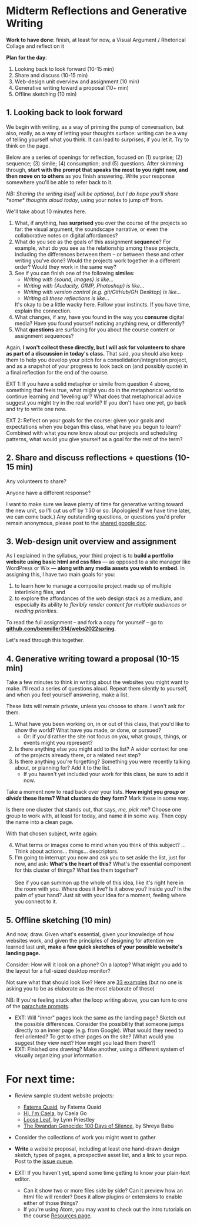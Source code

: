 
# Midterm Reflections and Generative Writing

**Work to have done**: finish, at least for now, a Visual Argument / Rhetorical Collage and reflect on it

**Plan for the day**:

1. Looking back to look forward (10-15 min)
2. Share and discuss (10-15 min)
3. Web-design unit overview and assignment (10 min)
4. Generative writing toward a proposal (10+ min)
5. Offline sketching (10 min)



## 1. Looking back to look forward

We begin with writing, as a way of priming the pump of conversation, but also, really, as a way of letting your thoughts surface: writing can be a way of telling yourself what you think. It can lead to surprises, if you let it. Try to think on the page.

<div class="alert alert-success">
<p>Below are a series of openings for reflection, focused on (1) surprise; (2) sequence; (3) simile; (4) consumption; and (5) questions. After skimming through, <strong>start with the prompt that speaks the most to you right now, and then move on to others</strong> as you finish answering. Write your response somewhere you'll be able to refer back to it.</p><p><em>NB: Sharing the writing itself will be optional, but I do hope you'll share *some* thoughts aloud today</em>, using your notes to jump off from.</p>
</div>

We'll take about 10 minutes here.

<ol class="spaced">
<li>What, if anything, has <strong>surprised</strong> you over the course of the projects so far: the visual argument, the soundscape narrative, or even the collaborative notes on digital affordances?</li>

<li>What do you see as the goals of this assignment <strong>sequence</strong>? For example, what do you see as the relationship among these projects, including the differences between them – or between these and other writing you've done? Would the projects work together in a different order? Would they work in the same way?</li>

<li>See if you can finish one of the following <strong>similes</strong>:<ul><li><em>Writing with {sound, images} is like...</em></li>
<li><em>Writing with {Audacity, GIMP, Photoshop} is like...</em></li>
<li><em>Writing with version control (e.g. git/GitHub/GH Desktop) is like...</em></li>
<li><em>Writing all these reflections is like...</em></li></ul> It's okay to be a little wacky here. Follow your instincts. If you have time, explain the connection.</li>

<li>What changes, if any, have you found in the way you <strong>consume</strong> digital media? Have you found yourself noticing anything new, or differently?</li>

<li>What <strong>questions</strong> are surfacing for you about the course content or assignment sequences?</li>

</ol>

<div class="alert alert-info">
Again, <strong>I won't collect these directly, but I will ask for volunteers to share as part of a discussion in today's class.</strong> That said, you should also keep them to help you develop your pitch for a consolidation/integration project, and as a snapshot of your progress to look back on (and possibly quote) in a final reflection for the end of the course.
</div>

EXT 1: If you have a solid metaphor or simile from question 4 above, something that feels true, what might you do in the metaphorical world to continue learning and 'leveling up'? What does that metaphorical advice suggest you might try in the real world? If you don't have one yet, go back and try to write one now.

EXT 2: Reflect on your goals for the course: given your goals and expectations when you began this class, what have you begun to learn? Combined with what you now know about our projects and scheduling patterns, what would you give yourself as a goal for the rest of the term?

<!--
<div class="alert alert-warning">To get credit for asynchronous participation,
<ul>
<li>Set yourself a 10 minute timer and do the writing above. Then – because GitHub's issue queues are not equipped for streaming media, alas – </li>
<li> <strong>Head into <a href="https://canvas.pitt.edu/courses/78948/assignments/527213">Canvas</a> to record a quick Flipgrid video</strong> about one piece of what the writing got you thinking about. <ul><li>Aim for more than 30 seconds, but less than 3 minutes, to simulate what we did in class.</li><li>Feel free to watch the class recording first, so you have the option of responding to what someone said there!</li><li>Any such videos will appear in the <a href="https://canvas.pitt.edu/courses/78948/assignments">Assignments section</a> under "Async video/sound contributions."</li></ul></li>
</ul></div>
 -->

## 2. Share and discuss reflections + questions (10-15 min)

Any volunteers to share?

Anyone have a different response?

<!-- Again, I'd really like to get everyone's voices in the room today.  -->
I want to make sure we leave plenty of time for generative writing toward the new unit, so I'll cut us off by 1:30 or so. (Apologies! If we have time later, we can come back.) Any outstanding questions, or questions you'd prefer remain anonymous, please post to the [shared google doc](http://bit.ly/cdm2022spring-notes).


## 3. Web-design unit overview and assignment

As I explained in the syllabus, your third project is to **build a portfolio website using basic html and css files** — as opposed to a site manager like WordPress or Wix — **along with any media assets you wish to embed.** In assigning this, I have two main goals for you:

1. to learn how to manage a composite project made up of multiple interlinking files, and
2. to explore the affordances of the web design stack as a medium, and especially its ability to _flexibly render content for multiple audiences or reading priorities_.

<div class="alert alert-success">
  To read the full assignment – and fork a copy for yourself – go to <strong><a href="https://github.com/benmiller314/webs2022spring#project-3-website-portfolio">github.com/benmiller314/webs2022spring</a></strong>.
</div>

Let's read through this together.

## 4. Generative writing toward a proposal (10-15 min)

Take a few minutes to think in writing about the websites you might want to make. I'll read a series of questions aloud. Repeat them silently to yourself, and when you feel yourself answering, make a list.

These lists will remain private, unless you choose to share. I won't ask for them.

1. What have you been working on, in or out of this class, that you'd like to show the world? What have you made, or done, or pursued?
    - Or: if you'd rather the site not focus on _you_, what groups, things, or events might you represent?
2. Is there anything else you might add to the list? A wider context for one of the projects already there, or a related next step?
3. Is there anything you're forgetting? Something you were recently talking about, or planning for? Add it to the list.
    - If you haven't yet included your work for this class, be sure to add it now.

Take a moment now to read back over your lists. **How might you _group_ or _divide_ these items? What clusters do they form?** Mark these in some way.

Is there one cluster that stands out, that says, _me, pick me_? Choose one group to work with, at least for today, and name it in some way. Then copy the name into a clean page.

With that chosen subject, write again:

4. What terms or images come to mind when you think of this subject? ... Think about actions... things... descriptors.
5. I'm going to interrupt you now and ask you to set aside the list, just for now, and ask: **What's the heart of this?** What's the essential component for this cluster of things? What ties them together? <br/><br/>See if you can summon up the whole of this idea, like it's right here in the room with you. Where does it live? Is it above you? Inside you? In the palm of your hand? Just sit with your idea for a moment, feeling where you connect to it.

## 5. Offline sketching (10 min)
<div class="alert alert-success">
<p>And now, draw. Given what's essential, given your knowledge of how websites work, and given the principles of designing for attention we learned last unit, <strong>make a few quick sketches of your possible website's landing page.</strong></p>

<p>Consider: How will it look on a phone? On a laptop? What might you add to the layout for a full-sized desktop monitor?</p>
</div>

Not sure what that should look like? Here are [33 examples](http://designbeep.com/2012/05/17/33-great-examples-of-web-design-sketches/) (but no one is asking you to be as elaborate as the most elaborate of these)

<div class="alert alert-info">
NB: If you're feeling stuck after the loop writing above, you can turn to one of the <a href="https://github.com/benmiller314/webs2022spring#parachute-prompts">parachute prompts</a>.
</div>


* EXT: Will "inner" pages look the same as the landing page? Sketch out the possible differences. Consider the possibility that someone jumps directly to an inner page (e.g. from Google). What would they need to feel oriented? To get to other pages on the site? (What would you suggest they view next? How might you lead them there?)
* EXT: Finished one drawing? Make another, using a different system of visually organizing your information.



# For next time:

* Review sample student website projects:
  - [Fatema Quaid](https://fatemaquaid987.github.io/website/index.html), by Fatema Quaid
  - [Hi, I'm Caela](https://cmgo412.github.io/website-portfolio-2021spring/), by Caela Go
  - [Loose Leaf](https://cap-alt-delete.github.io/website-portfolio-2021spring/), by Lynn Priestley
  - [The Rwandan Genocide: 100 Days of Silence](https://shreyababu.github.io/website-portfolio-2020fall), by Shreya Babu
* Consider the collections of work you might want to gather
* **Write** a website proposal, including at least one hand-drawn design sketch, types of pages, a prospective asset list, and a link to your repo. Post to the <a href="{{site.github.issues_url}}">issue queue</a>.



* EXT: If you haven't yet, spend some time getting to know your plain-text editor.
  - Can it show two or more files side by side? Can it preview how an html file will render? Does it allow plugins or extensions to enable either of those things?
  - If you're using Atom, you may want to check out the intro tutorials on the course [Resources page]({{site.github_url}}/resources#web-design:~:text=good%20tutorials%20on%20working%20with%20Atom).
